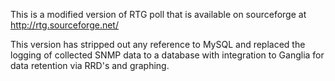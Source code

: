
This is a modified version of RTG poll that is available on sourceforge at http://rtg.sourceforge.net/

This version has stripped out any reference to MySQL and replaced the logging of collected SNMP data to a database with integration to Ganglia for data retention via RRD's and graphing.


